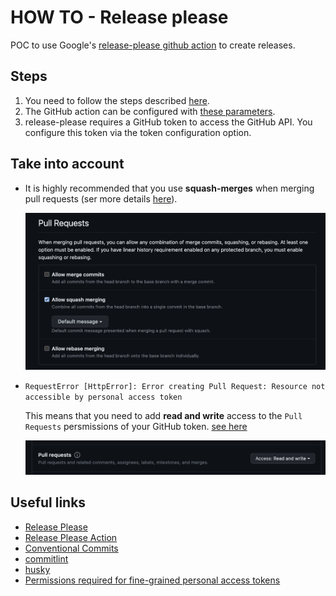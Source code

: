 # HOW TO - Release please

POC to use Google's [release-please github action](https://github.com/google-github-actions/release-please-action) to create releases.

## Steps

1. You need to follow the steps described [here](https://github.com/google-github-actions/release-please-action#setting-up-this-action).
2. The GitHub action can be configured with [these parameters](https://github.com/google-github-actions/release-please-action#setting-up-this-action).
3. release-please requires a GitHub token to access the GitHub API. You configure this token via the token configuration option.

## Take into account

- It is highly recommended that you use **squash-merges** when merging pull requests (ser more details [here](https://github.com/googleapis/release-please#linear-git-commit-history-use-squash-merge)).

    ![squash and merge](/assets/squash-and-merge.png)

- `RequestError [HttpError]: Error creating Pull Request: Resource not accessible by personal access token`
    
    This means that you need to add **read and write** access to the `Pull Requests` persmissions of your GitHub token. [see here](https://docs.github.com/en/rest/git/refs?apiVersion=2022-11-28#create-a-reference)

    ![pull requests permission](/assets/pull-requests-permission.png)

## Useful links

- [Release Please](https://github.com/googleapis/release-please)
- [Release Please Action](https://github.com/google-github-actions/release-please-action)
- [Conventional Commits](https://www.conventionalcommits.org)
- [commitlint](https://commitlint.js.org/#/)
- [husky](https://typicode.github.io/husky/)
- [Permissions required for fine-grained personal access tokens](https://docs.github.com/en/rest/overview/permissions-required-for-fine-grained-personal-access-tokens?apiVersion=2022-11-28)
